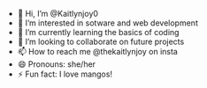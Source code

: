 - 👋 Hi, I’m @Kaitlynjoy0
- 👀 I’m interested in sotware and web development
- 🌱 I’m currently learning the basics of coding
- 💞️ I’m looking to collaborate on future projects 
- 📫 How to reach me @thekaitlynjoy on insta
- 😄 Pronouns: she/her
- ⚡ Fun fact: I love mangos!

<!---
Kaitlynjoy0/Kaitlynjoy0 is a ✨ special ✨ repository because its `README.md` (this file) appears on your GitHub profile.
You can click the Preview link to take a look at your changes.
--->

